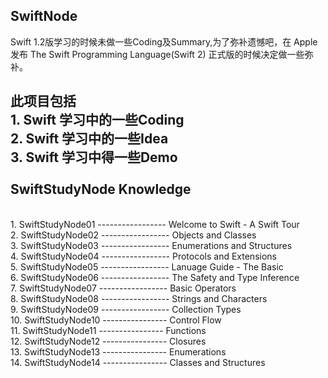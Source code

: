  SwiftNode
---
Swift 1.2版学习的时候未做一些Coding及Summary,为了弥补遗憾吧，在 Apple 发布 The Swift Programming Language(Swift 2) 
正式版的时候决定做一些弥补。

此项目包括
<br>1. Swift 学习中的一些Coding
<br>2. Swift 学习中的一些Idea
<br>3. Swift 学习中得一些Demo
<br>
<br>
 SwiftStudyNode Knowledge
---
<br>1. SwiftStudyNode01 ----------------- Welcome to Swift - A Swift Tour
<br>2. SwiftStudyNode02 ----------------- Objects and Classes
<br>3. SwiftStudyNode03 ----------------- Enumerations and Structures
<br>4. SwiftStudyNode04 ----------------- Protocols and Extensions
<br>5. SwiftStudyNode05 ----------------- Lanuage Guide - The Basic
<br>6. SwiftStudyNode06 ----------------- The Safety and Type Inference
<br>7. SwiftStudyNode07 ----------------- Basic Operators
<br>8. SwiftStudyNode08 ----------------- Strings and Characters
<br>9. SwiftStudyNode09 ----------------- Collection Types
<br>10. SwiftStudyNode10 ---------------- Control Flow
<br>11. SwiftStudyNode11 ---------------- Functions
<br>12. SwiftStudyNode12 ---------------- Closures
<br>13. SwiftStudyNode13 ---------------- Enumerations
<br>14. SwiftStudyNode14 ---------------- Classes and Structures